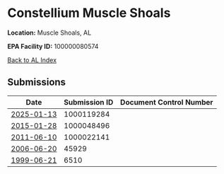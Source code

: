 # Constellium Muscle Shoals

**Location:** Muscle Shoals, AL

**EPA Facility ID:** 100000080574

[Back to AL Index](../../index.md)

## Submissions

| Date | Submission ID | Document Control Number |
|------|--------------|-------------------------|
| [2025-01-13](submissions/1000119284.md) | 1000119284 |  |
| [2015-01-28](submissions/1000048496.md) | 1000048496 |  |
| [2011-06-10](submissions/1000022141.md) | 1000022141 |  |
| [2006-06-20](submissions/45929.md) | 45929 |  |
| [1999-06-21](submissions/6510.md) | 6510 |  |
